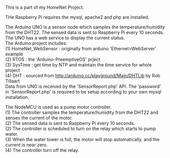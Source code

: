 This is a part of my HomeNet Project.

THe Raspberry Pi requires the mysql, apache2 and php are installed. 

The Arduino UNO is a sensor node which samples the temperature/humidity from the DHT22. The sensed data is sent to Raspberry Pi every 10 seconds. The UNO has a web service to display the current status. <br>
The Arduino project includes:<br>
(1) HomeNet_WebSensor : originally from arduino 'Ethernet>WebServer' example<br>
(2) RTOS : the 'Arduino-PreemptiveOS' prject <br>
(3) SysTime : get time by NTP and maintain the time service for whole project<br>
(4) DHT : sourced from http://arduino.cc/playground/Main/DHTLib by Rob Tillaart<br>
Data from UNO is received by the 'SensorReport.php' API.  The 'password' in 'SensorReport.php' is required to be setup according to your own mysql installation.

The NodeMCU is used as a pump motor controller.  <br>
(1) The controller samples the temperature/humidity from the DHT22 and senses the current of the motor. <br>
(2) The sensed data is sent to Raspberry Pi every 10 seconds. <br>
(2) The controller is scheduled to turn on the relay which starts to pump water. <br>
(3) When the water tower is full, the motor will stop automatically, and the current is near zero. <br>
(4) The controller turn off the relay. <br>
